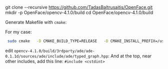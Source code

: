 git clone --recursive https://github.com/TadasBaltrusaitis/OpenFace.git 
mkdir -p OpenFace/opencv-4.1.0/build
cd OpenFace/opencv-4.1.0/build

Generate Makefile with `cmake`:

For my case:
``` bash
 sudo cmake   -D CMAKE_BUILD_TYPE=RELEASE   -D CMAKE_INSTALL_PREFIX=/usr/local   -D BUILD_TIFF=ON   -D WITH_TBB=ON   -D BUILD_opencv_python3=ON   -D PYTHON3_EXECUTABLE=/home/usayui3939/anaconda3/envs/dance-dynamics/bin/python   -D PYTHON3_INCLUDE_DIR=$(/home/usayui3939/anaconda3/envs/dance-dynamics/bin/python -c "from sysconfig import get_paths as gp; print(gp()['include'])")   -D PYTHON3_LIBRARY=$(find /home/usayui3939/anaconda3/envs/dance-dynamics/lib -name 'libpython3.9*.so' | head -n 1) -D BUILD_opencv_python2=OFF  -D PYTHON2_EXECUTABLE=""  ..
```
edit `opencv-4.1.0/build/3rdparty/ade/ade-0.1.1d/sources/ade/include/ade/typed_graph.hpp`:
And at the top, near other includes, add this line:
`#include <cstdint>`



